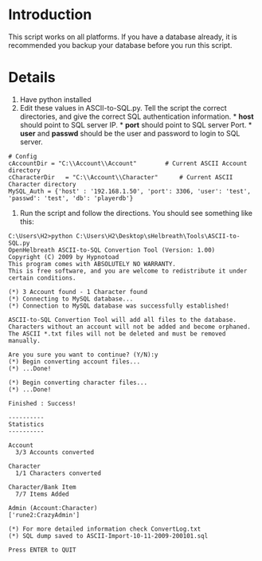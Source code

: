 # Introduction #

This script works on all platforms.  If you have a database already, it is recommended you backup your database before you run this script.

# Details #

  1. Have python installed
  1. Edit these values in ASCII-to-SQL.py.  Tell the script the correct directories, and give the correct SQL authentication information.
    * **host** should point to SQL server IP.
    * **port** should point to SQL server Port.
    * **user** and **passwd** should be the user and password to login to SQL server.
```
# Config
cAccountDir	= "C:\\Account\\Account"        # Current ASCII Account directory
cCharacterDir	= "C:\\Account\\Character"      # Current ASCII Character directory
MySQL_Auth = {'host' : '192.168.1.50', 'port': 3306, 'user': 'test', 'passwd': 'test', 'db': 'playerdb'}
```
  1. Run the script and follow the directions.  You should see something like this:
```
C:\Users\H2>python C:\Users\H2\Desktop\sHelbreath\Tools\ASCII-to-SQL.py
OpenHelbreath ASCII-to-SQL Convertion Tool (Version: 1.00)
Copyright (C) 2009 by Hypnotoad
This program comes with ABSOLUTELY NO WARRANTY.
This is free software, and you are welcome to redistribute it under certain conditions.

(*) 3 Account found - 1 Character found
(*) Connecting to MySQL database...
(*) Connection to MySQL database was successfully established!

ASCII-to-SQL Convertion Tool will add all files to the database.
Characters without an account will not be added and become orphaned.
The ASCII *.txt files will not be deleted and must be removed manually.

Are you sure you want to continue? (Y/N):y
(*) Begin converting account files...
(*) ...Done!

(*) Begin converting character files...
(*) ...Done!

Finished : Success!

----------
Statistics
----------

Account
  3/3 Accounts converted

Character
  1/1 Characters converted

Character/Bank Item
  7/7 Items Added

Admin (Account:Character)
['rune2:CrazyAdmin']

(*) For more detailed information check ConvertLog.txt
(*) SQL dump saved to ASCII-Import-10-11-2009-200101.sql

Press ENTER to QUIT
```